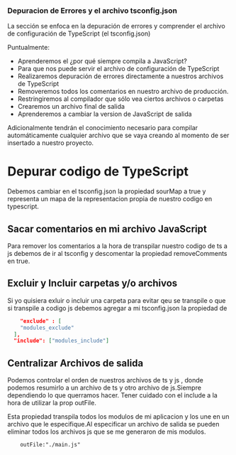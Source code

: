### Depuracion de Errores y el archivo tsconfig.json

La sección se enfoca en la depuración de errores y comprender el archivo de configuración de TypeScript (el tsconfig.json)

Puntualmente:

- Aprenderemos el ¿por qué siempre compila a JavaScript?
- Para que nos puede servir el archivo de configuración de TypeScript
- Realizaremos depuración de errores directamente a nuestros archivos de TypeScript
- Removeremos todos los comentarios en nuestro archivo de producción.
- Restringiremos al compilador que sólo vea ciertos archivos o carpetas
- Crearemos un archivo final de salida
- Aprenderemos a cambiar la version de JavaScript de salida

Adicionalmente tendrán el conocimiento necesario para compilar automáticamente cualquier archivo que se vaya creando al momento de ser insertado a nuestro proyecto.

# Depurar codigo de TypeScript 

Debemos cambiar en el tsconfig.json la propiedad sourMap a true y representa un mapa de la representacion propia de nuestro codigo en typescript.

## Sacar comentarios en mi archivo JavaScript 

Para remover los comentarios a la hora de transpilar nuestro codigo de ts a js debemos de ir al tsconfig y descomentar la propiedad removeComments en true.


## Excluir y Incluir carpetas y/o archivos

Si yo quisiera exluir  o incluir una carpeta para evitar qeu se transpile o que si transpile a codigo js debemos agregar a mi tsconfig.json la propiedad de

```json
    "exclude" : [
    "modules_exclude"
  ],
  "include": ["modules_include"]
```


## Centralizar Archivos de salida

Podemos controlar el orden de nuestros archivos de ts y js , donde podemos resumirlo a un archivo de ts y otro archivo de js.Siempre dependiendo lo que querramos hacer. Tener cuidado con el include a la hora de utilizar la prop outFile.

Esta propiedad transpila todos los modulos de mi aplicacion y los une en un archivo que le especifique.Al especificar un archivo de salida se pueden eliminar todos los archivos js que se me generaron de mis modulos.

```
    outFile:"./main.js"
```